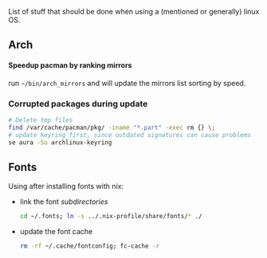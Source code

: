 List of stuff that should be done when using a (mentioned or generally) linux OS.

## Arch

#### Speedup pacman by ranking mirrors

run `~/bin/arch_mirrors` and will update the mirrors list sorting by speed.

### Corrupted packages during update
``` sh
# Delete tmp files
find /var/cache/pacman/pkg/ -iname "*.part" -exec rm {} \;
# update keyring first, since outdated signatures can cause problems
se aura -Su archlinux-keyring
```

## Fonts
Using after installing fonts with nix:
- link the font _subdirectories_ 
  ```sh 
  cd ~/.fonts; ln -s ../.nix-profile/share/fonts/* ./
  ```
- update the font cache
  ```sh 
  rm -rf ~/.cache/fontconfig; fc-cache -r
  ```
